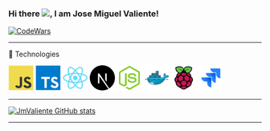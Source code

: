 ### Hi there <img src="https://media.tenor.com/Wx9IEmZZXSoAAAAi/hi.gif" width="30px"/>, I am Jose Miguel Valiente!

[![CodeWars](https://www.codewars.com/users/jmvaliente/badges/large)](https://www.codewars.com/users/fernaper 'My Honor Badge')

---
 🧰 Technologies
 
 <img src="https://github.com/devicons/devicon/blob/master/icons/javascript/javascript-original.svg" alt="javascript logo" width="50px" height="50px"/> <img src="https://github.com/devicons/devicon/blob/master/icons/typescript/typescript-original.svg" alt="typescript logo" width="50px" height="50px"/>  <img src="https://github.com/devicons/devicon/blob/master/icons/react/react-original.svg" alt="react logo" width="50px" height="50px"/> <img src="https://github.com/devicons/devicon/blob/master/icons/nextjs/nextjs-original.svg" alt="nextjs logo" width="50px" height="50px"/> <img src="https://github.com/devicons/devicon/blob/master/icons/nodejs/nodejs-original.svg" alt="node logo" width="50px" height="50px"/> <img src="https://github.com/devicons/devicon/blob/master/icons/docker/docker-original.svg" alt="docker logo" width="50px" height="50px"/> <img src="https://github.com/devicons/devicon/blob/master/icons/raspberrypi/raspberrypi-original.svg" alt="raspberrypi logo" width="50px" height="50px"/> <img src="https://github.com/devicons/devicon/blob/master/icons/jira/jira-original.svg" alt="raspberrypi logo" width="50px" height="50px"/>

---

[![JmValiente GitHub stats](https://github-readme-stats.vercel.app/api?username=jmvaliente)](https://github.com/anuraghazra/github-readme-stats)

---


<!--
**jmvaliente/jmvaliente** is a ✨ _special_ ✨ repository because its `README.md` (this file) appears on your GitHub profile.
Here are some ideas to get you started:

- 🔭 I’m currently working on ...
- 🌱 I’m currently learning ...
- 👯 I’m looking to collaborate on ...
- 🤔 I’m looking for help with ...
- 💬 Ask me about ...
- 📫 How to reach me: ...
- 😄 Pronouns: ...
- ⚡ Fun fact: ...
-->
